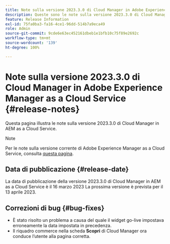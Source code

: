 ```yaml
---
title: Note sulla versione 2023.3.0 di Cloud Manager in Adobe Experience Manager as a Cloud Service
description: Queste sono le note sulla versione 2023.3.0 di Cloud Manager in AEM as a Cloud Service.
feature: Release Information
exl-id: 75fa0ba3-fa16-4ce1-96dd-514b7a9eca49
role: Admin
source-git-commit: 9cde6e63ec452161dbeb1e1bfb10c75f89e2692c
workflow-type: tm+mt
source-wordcount: '139'
ht-degree: 100%

---
```


# Note sulla versione 2023.3.0 di Cloud Manager in Adobe Experience Manager as a Cloud Service {#release-notes}

Questa pagina illustra le note sulla versione 2023.3.0 di Cloud Manager in AEM as a Cloud Service.

>[!NOTE]
>
>Per le note sulla versione corrente di Adobe Experience Manager as a Cloud Service, consulta [questa pagina](/help/release-notes/release-notes-cloud/release-notes-current.md).

## Data di pubblicazione {#release-date}

La data di pubblicazione della versione 2023.3.0 di Cloud Manager in AEM as a Cloud Service è il 16 marzo 2023 La prossima versione è prevista per il 13 aprile 2023.

## Correzioni di bug {#bug-fixes}

* È stato risolto un problema a causa del quale il widget go-live impostava erroneamente la data impostata in precedenza.
* Il riquadro commerce nella scheda **Scopri** di Cloud Manager ora conduce l’utente alla pagina corretta.
